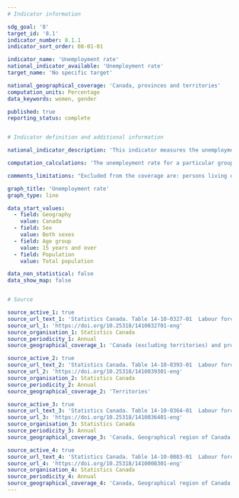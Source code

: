 ```yaml
---
# Indicator information

sdg_goal: '8'
target_id: '8.1'
indicator_number: 8.1.1
indicator_sort_order: 08-01-01

indicator_name: 'Unemployment rate'
national_indicator_available: 'Unemployment rate'
target_name: 'No specific target'

national_geographical_coverage: 'Canada, provinces and territories' 
computation_units: Percentage
data_keywords: women, gender

published: true
reporting_status: complete


# Indicator definition and additional information

national_indicator_description: 'This indicator measures the unemployment rate. The unemployment rate is the number of unemployed persons expressed as a percentage of the labour force.'

computation_calculations: 'The unemployment rate for a particular group (age, sex, marital status, etc.) is the number unemployed in that group expressed as a percentage of the labour force for that group. Estimates are percentages, rounded to the nearest tenth.'

comments_limitations: "Excluded from the coverage are: persons living on reserves and other Aboriginal settlements in the provinces; full-time members of the Canadian Armed Forces, the institutionalized population, and households in extremely remote areas with very low population density."

graph_title: 'Unemployment rate'
graph_type: line

data_start_values:
  - field: Geography
    value: Canada
  - field: Sex
    value: Both sexes
  - field: Age group
    value: 15 years and over
  - field: Population
    value: Total population

data_non_statistical: false
data_show_map: false


# Source

source_active_1: true
source_url_text_1: 'Statistics Canada. Table 14-10-0327-01  Labour force characteristics by sex and detailed age group, annual'
source_url_1: 'https://doi.org/10.25318/1410032701-eng'
source_organisation_1: Statistics Canada
source_periodicity_1: Annual
source_geographical_coverage_1: 'Canada (excluding territories) and provinces'

source_active_2: true
source_url_text_2: 'Statistics Canada. Table 14-10-0393-01  Labour force characteristics, annual'
source_url_2: 'https://doi.org/10.25318/1410039301-eng'
source_organisation_2: Statistics Canada
source_periodicity_2: Annual
source_geographical_coverage_2: 'Territories'

source_active_3: true
source_url_text_3: 'Statistics Canada. Table 14-10-0364-01  Labour force characteristics by province, region and Indigenous group'
source_url_3: 'https://doi.org/10.25318/1410036401-eng'
source_organisation_3: Statistics Canada
source_periodicity_3: Annual
source_geographical_coverage_3: 'Canada, Geographical region of Canada, Province or territory'

source_active_4: true
source_url_text_4: 'Statistics Canada. Table 14-10-0083-01  Labour force characteristics by immigrant status, annual'
source_url_4: 'https://doi.org/10.25318/1410008301-eng'
source_organisation_4: Statistics Canada
source_periodicity_4: Annual
source_geographical_coverage_4: 'Canada, Geographical region of Canada, Province or territory, Census metropolitan area'
---
```

